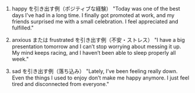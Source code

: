  1. happy を引き出す例（ポジティブな経験）
"Today was one of the best days I've had in a long time. I finally got promoted at work, and my friends surprised me with a small celebration. I feel appreciated and fulfilled."

 2. anxious または frustrated を引き出す例（不安・ストレス）
"I have a big presentation tomorrow and I can’t stop worrying about messing it up. My mind keeps racing, and I haven’t been able to sleep properly all week."

 3. sad を引き出す例（落ち込み）
"Lately, I’ve been feeling really down. Even the things I used to enjoy don’t make me happy anymore. I just feel tired and disconnected from everyone."


